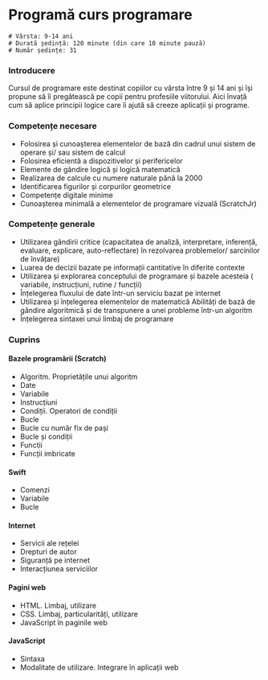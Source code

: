 # Programă curs programare

    # Vârsta: 9-14 ani
    # Durată ședință: 120 minute (din care 10 minute pauză)
    # Număr ședințe: 31

### Introducere

Cursul de programare este destinat copiilor cu vârsta între 9 și 14 ani și își propune să îi pregătească pe copii pentru profesiile viitorului. Aici învață cum să aplice principii logice care îi ajută să creeze aplicații și programe.

### Competențe necesare

- Folosirea și cunoașterea elementelor de bază din cadrul unui sistem de operare și/ sau sistem de calcul
- Folosirea eficientă a dispozitivelor și perifericelor
- Elemente de gândire logică și logică matematică
- Realizarea de calcule cu numere naturale până la 2000
- Identificarea figurilor și corpurilor geometrice
- Competențe digitale minime
- Cunoașterea minimală a elementelor de programare vizuală (ScratchJr)

### Competențe generale

- Utilizarea gândirii critice (capacitatea de analiză, interpretare, inferență, evaluare, explicare, auto-reflectare) în rezolvarea problemelor/ sarcinilor de învățare)
- Luarea de decizii bazate pe informații cantitative în diferite contexte
- Utilizarea și explorarea conceptului de programare și bazele acesteia ( variabile, instrucțiuni, rutine / funcții)
- Înțelegerea fluxului de date într-un serviciu bazat pe internet
- Utilizarea și înțelegerea elementelor de matematică
Abilități de bază de gândire algoritmică și de transpunere a unei probleme într-un algoritm
- Înțelegerea sintaxei unui limbaj de programare


### Cuprins

#### Bazele programării (Scratch)
- Algoritm. Proprietățile unui algoritm
- Date
- Variabile
- Instrucțiuni
- Condiții. Operatori de condiții
- Bucle
- Bucle cu număr fix de pași
- Bucle și condiții
- Functii
- Funcții imbricate

#### Swift
- Comenzi
- Variabile
- Bucle

#### Internet
- Servicii ale rețelei
- Drepturi de autor
- Siguranță pe internet
- Interacțiunea serviciilor

#### Pagini web
- HTML. Limbaj, utilizare
- CSS. Limbaj, particularități, utilizare
- JavaScript în paginile web

#### JavaScript
- Sintaxa
- Modalitate de utilizare. Integrare în aplicații web
